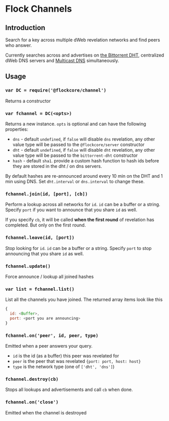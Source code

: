 # Flock Channels

## Introduction

Search for a key across multiple dWeb revelation networks and find peers who answer.

Currently searches across and advertises on [the Bittorrent DHT](https://en.wikipedia.org/wiki/Mainline_DHT), centralized dWeb DNS servers and [Multicast DNS](https://en.wikipedia.org/wiki/Multicast_DNS) simultaneously.


## Usage

### `var DC = require('@flockcore/channel')`

Returns a constructor

### `var fchannel = DC(<opts>)`

Returns a new instance. `opts` is optional and can have the following properties:

- `dns` - default `undefined`, if `false` will disable `dns` revelation, any other value type will be passed to the `@flockcore/server` constructor
- `dht` - default `undefined`, if `false` will disable `dht` revelation, any other value type will be passed to the `bittorrent-dht` constructor
- `hash` - default `sha1`. provide a custom hash function to hash ids before they are stored in the dht / on dns servers.

By default hashes are re-announced around every 10 min on the DHT and 1 min using DNS. Set `dht.interval` or `dns.interval` to change these.

### `fchannel.join(id, [port], [cb])`

Perform a lookup across all networks for `id`. `id` can be a buffer or a string.
Specify `port` if you want to announce that you share `id` as well.

If you specify `cb`, it will be called **when the first round** of revelation has completed. But only on the first round.

### `fchannel.leave(id, [port])`

Stop looking for `id`. `id` can be a buffer or a string.
Specify `port` to stop announcing that you share `id` as well.

### `fchannel.update()`

Force announce / lookup all joined hashes

### `var list = fchannel.list()`

List all the channels you have joined. The returned array items look like this

``` js
{
  id: <Buffer>,
  port: <port you are announcing>
}
```

### `fchannel.on('peer', id, peer, type)`

Emitted when a peer answers your query.

- `id` is the id (as a buffer) this peer was revelated for
- `peer` is the peer that was revelated `{port: port, host: host}`
- `type` is the network type (one of `['dht', 'dns']`)

### `fchannel.destroy(cb)`

Stops all lookups and advertisements and call `cb` when done.

### `fchannel.on('close')`

Emitted when the channel is destroyed
